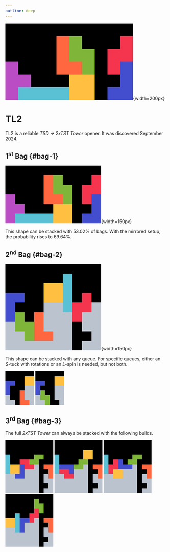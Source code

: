 ```yaml
---
outline: deep
---
```


![TL2](./1.jpg){width=200px}

# TL2 <Badge type="warning" text="requires 180"/>

TL2 is a reliable _TSD -> 2xTST Tower_ opener. It was discovered September 2024.

## 1<sup>st</sup> Bag {#bag-1}

![First bag](./2.gif){width=150px}

This shape can be stacked with $53.02 \%$ of bags. With the mirrored setup, the probability rises to $69.64 \%$.

## 2<sup>nd</sup> Bag {#bag-2}

![Second bag](./3.gif){width=150px}

This shape can be stacked with any queue. For specific queues, either an $S$-tuck with rotations or an $L$-spin is needed, but not both.

<div class="img-row">
  <img src="./5.gif" alt="Second bag S tuck" width="90px">
  <img src="./4.gif" alt="Second bag L spin" width="90px">
</div>

## 3<sup>rd</sup> Bag {#bag-3}

The full *2xTST Tower* can always be stacked with the following builds.

<div class="img-row">
  <img src="./6.jpg" alt="Third bag solution one" width="150px">
  <img src="./7.jpg" alt="Third bag solution two" width="150px">
  <img src="./8.jpg" alt="Third bag solution three" width="150px">
  <img src="./9.jpg" alt="Third bag solution four" width="150px">
</div>
